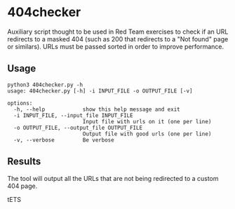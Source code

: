 # 404checker
Auxiliary script thought to be used in Red Team exercises to check if an URL redirects to a masked 404 (such as 200 that redirects to a "Not found" page or similars). 
URLs must be passed sorted in order to improve performance.

## Usage
```
python3 404checker.py -h 
usage: 404checker.py [-h] -i INPUT_FILE -o OUTPUT_FILE [-v]

options:
  -h, --help            show this help message and exit
  -i INPUT_FILE, --input_file INPUT_FILE
                        Input file with urls on it (one per line)
  -o OUTPUT_FILE, --output_file OUTPUT_FILE
                        Output file with good urls (one per line)
  -v, --verbose         Be verbose

```

## Results

The tool will output all the URLs that are not being redirected to a custom 404 page.


tETS
